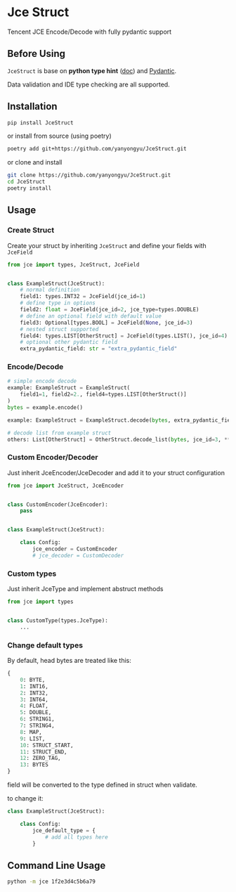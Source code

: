 # Jce Struct

Tencent JCE Encode/Decode with fully pydantic support

## Before Using

`JceStruct` is base on **python type hint** ([doc](https://www.python.org/dev/peps/pep-0484/)) and [Pydantic](https://pydantic-docs.helpmanual.io/).

Data validation and IDE type checking are all supported.

## Installation

```bash
pip install JceStruct
```

or install from source (using poetry)

```bash
poetry add git+https://github.com/yanyongyu/JceStruct.git
```

or clone and install

```bash
git clone https://github.com/yanyongyu/JceStruct.git
cd JceStruct
poetry install
```

## Usage

### Create Struct

Create your struct by inheriting `JceStruct` and define your fields with `JceField`

```python
from jce import types, JceStruct, JceField


class ExampleStruct(JceStruct):
    # normal definition
    field1: types.INT32 = JceField(jce_id=1)
    # define type in options
    field2: float = JceField(jce_id=2, jce_type=types.DOUBLE)
    # define an optional field with default value
    field3: Optional[types.BOOL] = JceField(None, jce_id=3)
    # nested struct supported
    field4: types.LIST[OtherStruct] = JceField(types.LIST(), jce_id=4)
    # optional other pydantic field
    extra_pydantic_field: str = "extra_pydantic_field"
```

### Encode/Decode

```python
# simple encode decode
example: ExampleStruct = ExampleStruct(
    field1=1, field2=2., field4=types.LIST[OtherStruct()]
)
bytes = example.encode()

example: ExampleStruct = ExampleStruct.decode(bytes, extra_pydantic_field="extra")

# decode list from example struct
others: List[OtherStruct] = OtherStruct.decode_list(bytes, jce_id=3, **extra)
```

### Custom Encoder/Decoder

Just inherit JceEncoder/JceDecoder and add it to your struct configuration

```python
from jce import JceStruct, JceEncoder


class CustomEncoder(JceEncoder):
    pass


class ExampleStruct(JceStruct):

    class Config:
        jce_encoder = CustomEncoder
        # jce_decoder = CustomDecoder
```

### Custom types

Just inherit JceType and implement abstruct methods

```python
from jce import types


class CustomType(types.JceType):
    ...
```

### Change default types

By default, head bytes are treated like this:

```python
{
    0: BYTE,
    1: INT16,
    2: INT32,
    3: INT64,
    4: FLOAT,
    5: DOUBLE,
    6: STRING1,
    7: STRING4,
    8: MAP,
    9: LIST,
    10: STRUCT_START,
    11: STRUCT_END,
    12: ZERO_TAG,
    13: BYTES
}
```

field will be converted to the type defined in struct when validate.

to change it:

```python
class ExampleStruct(JceStruct):

    class Config:
        jce_default_type = {
            # add all types here
        }
```

## Command Line Usage

```bash
python -m jce 1f2e3d4c5b6a79
```
